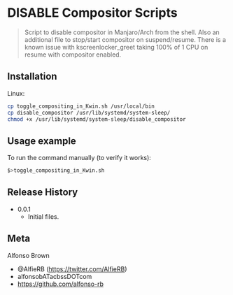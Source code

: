 # DISABLE Compositor Scripts

> Script to disable compositor in Manjaro/Arch from the shell. Also an additional file to stop/start compositor on suspend/resume. There is a known issue with kscreenlocker_greet taking 100% of 1 CPU on resume with compositor enabled.

## Installation

Linux:

```sh
cp toggle_compositing_in_Kwin.sh /usr/local/bin
cp disable_compositor /usr/lib/systemd/system-sleep/
chmod +x /usr/lib/systemd/system-sleep/disable_compositor
```

## Usage example

To run the command manually (to verify it works):

```sh
$>toggle_compositing_in_Kwin.sh
```

## Release History

* 0.0.1
    * Initial files.

## Meta

Alfonso Brown
- @AlfieRB (https://twitter.com/AlfieRB)
- alfonsobATacbssDOTcom
- https://github.com/alfonso-rb
